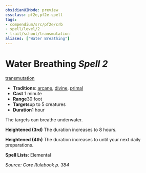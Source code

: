 ```yaml
---
obsidianUIMode: preview
cssclass: pf2e,pf2e-spell
tags:
- compendium/src/pf2e/crb
- spell/level/2
- trait/school/transmutation
aliases: ["Water Breathing"]
---
```

# Water Breathing *Spell 2*   
[transmutation](transmutation.md)  

- **Traditions**: [arcane](arcane.md), [divine](divine.md), [primal](primal.md)
- **Cast** 1 minute 
- **Range**30 foot
- **Targets**up to 5 creatures
- **Duration**1 hour

The targets can breathe underwater.

**Heightened (3rd)** The duration increases to 8 hours.

**Heightened (4th)** The duration increases to until your next daily preparations.

**Spell Lists**: Elemental

*Source: Core Rulebook p. 384*